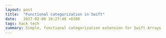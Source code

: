 ```yaml
---
layout: post
title:  "Functional categorization in Swift"
date:   2017-02-08 10:27:46 +0200
tags: hack tech
summary: Simple, functional categorization extension for Swift Arrays
---
```


<script src="https://gist.github.com/nikriek/1e1a3b7b694a420040030289e194641b.js"></script>
